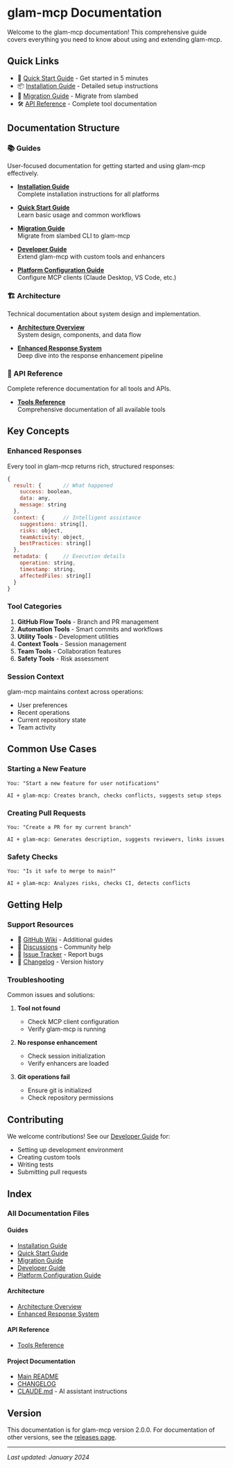 # glam-mcp Documentation

Welcome to the glam-mcp documentation! This comprehensive guide covers everything you need to know about using and extending glam-mcp.

## Quick Links

- 🚀 [Quick Start Guide](./guides/quick-start.md) - Get started in 5 minutes
- 📦 [Installation Guide](./guides/installation.md) - Detailed setup instructions
- 🔄 [Migration Guide](./guides/migration-guide.md) - Migrate from slambed
- 🛠️ [API Reference](./api/tools-reference.md) - Complete tool documentation

## Documentation Structure

### 📚 Guides

User-focused documentation for getting started and using glam-mcp effectively.

- **[Installation Guide](./guides/installation.md)**  
  Complete installation instructions for all platforms
  
- **[Quick Start Guide](./guides/quick-start.md)**  
  Learn basic usage and common workflows

- **[Migration Guide](./guides/migration-guide.md)**  
  Migrate from slambed CLI to glam-mcp

- **[Developer Guide](./guides/developer-guide.md)**  
  Extend glam-mcp with custom tools and enhancers

- **[Platform Configuration Guide](./guides/platform-configuration.md)**  
  Configure MCP clients (Claude Desktop, VS Code, etc.)

### 🏗️ Architecture

Technical documentation about system design and implementation.

- **[Architecture Overview](./architecture/overview.md)**  
  System design, components, and data flow

- **[Enhanced Response System](./architecture/enhanced-response.md)**  
  Deep dive into the response enhancement pipeline

### 🔧 API Reference

Complete reference documentation for all tools and APIs.

- **[Tools Reference](./api/tools-reference.md)**  
  Comprehensive documentation of all available tools

## Key Concepts

### Enhanced Responses

Every tool in glam-mcp returns rich, structured responses:

```javascript
{
  result: {       // What happened
    success: boolean,
    data: any,
    message: string
  },
  context: {      // Intelligent assistance
    suggestions: string[],
    risks: object,
    teamActivity: object,
    bestPractices: string[]
  },
  metadata: {     // Execution details
    operation: string,
    timestamp: string,
    affectedFiles: string[]
  }
}
```

### Tool Categories

1. **GitHub Flow Tools** - Branch and PR management
2. **Automation Tools** - Smart commits and workflows
3. **Utility Tools** - Development utilities
4. **Context Tools** - Session management
5. **Team Tools** - Collaboration features
6. **Safety Tools** - Risk assessment

### Session Context

glam-mcp maintains context across operations:
- User preferences
- Recent operations
- Current repository state
- Team activity

## Common Use Cases

### Starting a New Feature

```
You: "Start a new feature for user notifications"

AI + glam-mcp: Creates branch, checks conflicts, suggests setup steps
```

### Creating Pull Requests

```
You: "Create a PR for my current branch"

AI + glam-mcp: Generates description, suggests reviewers, links issues
```

### Safety Checks

```
You: "Is it safe to merge to main?"

AI + glam-mcp: Analyzes risks, checks CI, detects conflicts
```

## Getting Help

### Support Resources

- 📖 [GitHub Wiki](https://github.com/slamb2k/slambed-mcp/wiki) - Additional guides
- 💬 [Discussions](https://github.com/slamb2k/slambed-mcp/discussions) - Community help
- 🐛 [Issue Tracker](https://github.com/slamb2k/slambed-mcp/issues) - Report bugs
- 📝 [Changelog](../CHANGELOG.md) - Version history

### Troubleshooting

Common issues and solutions:

1. **Tool not found**
   - Check MCP client configuration
   - Verify glam-mcp is running

2. **No response enhancement**
   - Check session initialization
   - Verify enhancers are loaded

3. **Git operations fail**
   - Ensure git is initialized
   - Check repository permissions

## Contributing

We welcome contributions! See our [Developer Guide](./guides/developer-guide.md) for:

- Setting up development environment
- Creating custom tools
- Writing tests
- Submitting pull requests

## Index

### All Documentation Files

#### Guides
- [Installation Guide](./guides/installation.md)
- [Quick Start Guide](./guides/quick-start.md)
- [Migration Guide](./guides/migration-guide.md)
- [Developer Guide](./guides/developer-guide.md)
- [Platform Configuration Guide](./guides/platform-configuration.md)

#### Architecture
- [Architecture Overview](./architecture/overview.md)
- [Enhanced Response System](./architecture/enhanced-response.md)

#### API Reference
- [Tools Reference](./api/tools-reference.md)

#### Project Documentation
- [Main README](../README.md)
- [CHANGELOG](../CHANGELOG.md)
- [CLAUDE.md](../CLAUDE.md) - AI assistant instructions

## Version

This documentation is for glam-mcp version 2.0.0. For documentation of other versions, see the [releases page](https://github.com/slamb2k/slambed-mcp/releases).

---

*Last updated: January 2024*